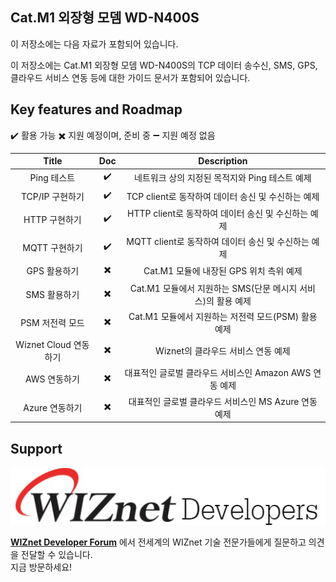 ## Cat.M1 외장형 모뎀 WD-N400S

이 저장소에는 다음 자료가 포함되어 있습니다.

이 저장소에는 Cat.M1 외장형 모뎀 WD-N400S의 TCP 데이터 송수신, SMS, GPS, 클라우드 서비스 연동 등에 대한 가이드 문서가 포함되어 있습니다.



## Key features and Roadmap

:heavy_check_mark: 활용 가능  :heavy_multiplication_x: 지원 예정이며, 준비 중  :heavy_minus_sign: 지원 예정 없음


|        Title       |         Doc        |                             Description                           |
|:------------------:|:------------------:|:------------------:|
| Ping 테스트        |     :heavy_check_mark:    | 네트워크 상의 지정된 목적지와 Ping 테스트 예제                   |
| TCP/IP 구현하기 |       :heavy_check_mark:    | TCP client로 동작하여 데이터 송신 및 수신하는 예제               |
| HTTP 구현하기 |  :heavy_check_mark:   | HTTP client로 동작하여 데이터 송신 및 수신하는 예제               |
| MQTT 구현하기 |    :heavy_check_mark:    | MQTT client로 동작하여 데이터 송신 및 수신하는 예제               |
| GPS 활용하기       |     :heavy_multiplication_x:    | Cat.M1 모듈에 내장된 GPS 위치 측위 예제                          |
| SMS 활용하기       |  :heavy_multiplication_x:  | Cat.M1 모듈에서 지원하는 SMS(단문 메시지 서비스)의 활용 예제     |
| PSM 저전력 모드    |  :heavy_multiplication_x:  | Cat.M1 모듈에서 지원하는 저전력 모드(PSM) 활용 예제              |
| Wiznet Cloud 연동하기 |  :heavy_multiplication_x:  | Wiznet의 클라우드 서비스 연동 예제 |
| AWS 연동하기       |   :heavy_multiplication_x:    | 대표적인 글로벌 클라우드 서비스인 Amazon AWS 연동 예제           |
| Azure 연동하기     |    :heavy_multiplication_x:    | 대표적인 글로벌 클라우드 서비스인 MS Azure 연동 예제             |




## Support

[![WIZnet Developer Forum][forum]](https://forum.wiznet.io/c/korean-forum/oshw/)

**[WIZnet Developer Forum](https://forum.wiznet.io/c/korean-forum/oshw/)** 에서 전세계의 WIZnet 기술 전문가들에게 질문하고 의견을 전달할 수 있습니다.<br>지금 방문하세요!

[forum]: ./imgs/forum.jpg

